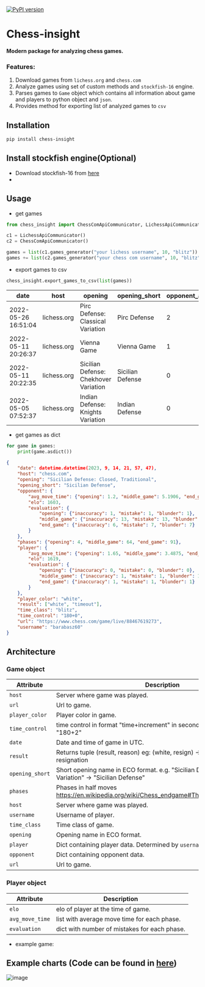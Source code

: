[![PyPI version](https://badge.fury.io/py/chess-insight.svg)](https://badge.fury.io/py/chess-insight)


# Chess-insight

__Modern package for analyzing chess games.__
 
### Features:
1. Download games from `lichess.org` and `chess.com`
2. Analyze games using set of custom methods and `stockfish-16` engine.
3. Parses games to `Game` object which contains all information about game and players to python object and `json`.
4. Provides method for exporting list of analyzed games to `csv`

## Installation

```bash
pip install chess-insight
```

## Install stockfish engine(Optional)

- Download stockfish-16 from [here](https://stockfishchess.org/download/)
- 
## Usage

- get games 

```python
from chess_insight import ChessComApiCommunicator, LichessApiCommunicator

c1 = LichessApiCommunicator()
c2 = ChessComApiCommunicator()

games = list(c1.games_generator("your lichess username", 10, "blitz"))
games += list(c2.games_generator("your chess com username", 10, "blitz"))
```

- export games to csv

```python 
chess_insight.export_games_to_csv(list(games))
```
 


| date                | host        | opening                               | opening_short    | opponent_accuracy_opening_inaccuracy | opponent_accuracy_opening_mistake | opponent_accuracy_opening_blunder | opponent_accuracy_middle_game_inaccuracy | opponent_accuracy_middle_game_mistake | opponent_accuracy_middle_game_blunder | opponent_accuracy_end_game_inaccuracy | opponent_accuracy_end_game_mistake | opponent_accuracy_end_game_blunder | opponent_avg_move_time_opening | opponent_avg_move_time_middle_game | opponent_avg_move_time_end_game | opponent_elo | phases_opening | phases_middle_game | phases_end_game | player_accuracy_opening_inaccuracy | player_accuracy_opening_mistake | player_accuracy_opening_blunder | player_accuracy_middle_game_inaccuracy | player_accuracy_middle_game_mistake | player_accuracy_middle_game_blunder | player_accuracy_end_game_inaccuracy | player_accuracy_end_game_mistake | player_accuracy_end_game_blunder | player_avg_move_time_opening | player_avg_move_time_middle_game | player_avg_move_time_end_game | player_elo | player_color | result               | time_class | time_control | url                          | username    |
| ------------------- | ----------- | ------------------------------------- | ---------------- | ------------------------------------ | --------------------------------- | --------------------------------- | ---------------------------------------- | ------------------------------------- | ------------------------------------- | ------------------------------------- | ---------------------------------- | ---------------------------------- | ------------------------------ | ---------------------------------- | ------------------------------- | ------------ | -------------- | ------------------ | --------------- | ---------------------------------- | ------------------------------- | ------------------------------- | -------------------------------------- | ----------------------------------- | ----------------------------------- | ----------------------------------- | -------------------------------- | -------------------------------- | ---------------------------- | -------------------------------- | ----------------------------- | ---------- | ------------ | -------------------- | ---------- | ------------ | ---------------------------- | ----------- |
| 2022-05-26 16:51:04 | lichess.org | Pirc Defense: Classical Variation     | Pirc Defense     | 2                                    | 2                                 | 2                                 | 10                                       | 11                                    | 11                                    | 0                                     | 0                                  | 0                                  | 0.25                           | 2.88                               | 2.88                            | 1737         | 8              | 51                 | 51              | 1                                  | 0                               | 0                               | 2                                      | 1                                   | 1                                   | 0                                   | 0                                | 0                                | 1.0                          | 2.2308                           | 2.2308                        | 1779       | white        | ["white", "timeout"] | blitz      | 180+0        | https://lichess.org/vf8yqCKh | pro100wdupe |
| 2022-05-11 20:26:37 | lichess.org | Vienna Game                           | Vienna Game      | 1                                    | 1                                 | 1                                 | 8                                        | 9                                     | 9                                     | 14                                    | 14                                 | 14                                 | 0.0                            | 2.875                              | 2.2692                          | 1792         | 3              | 48                 | 104             | 0                                  | 0                               | 0                               | 3                                      | 2                                   | 2                                   | 0                                   | 0                                | 0                                | 1.5                          | 5.9167                           | 3.3462                        | 1790       | white        | ["black", "timeout"] | blitz      | 180+0        | https://lichess.org/PjE2bZ8r | pro100wdupe |
| 2022-05-11 20:22:35 | lichess.org | Sicilian Defense: Chekhover Variation | Sicilian Defense | 0                                    | 0                                 | 0                                 | 1                                        | 1                                     | 1                                     | 0                                     | 0                                  | 0                                  | 1.0                            | 6.2                                | 6.2                             | 1772         | 7              | 30                 | 30              | 2                                  | 2                               | 2                               | 5                                      | 5                                   | 5                                   | 0                                   | 0                                | 0                                | 0.3333                       | 5.9333                           | 5.9333                        | 1778       | black        | ["black", "timeout"] | blitz      | 180+0        | https://lichess.org/y1OSLD9A | pro100wdupe |
| 2022-05-05 07:52:37 | lichess.org | Indian Defense: Knights Variation     | Indian Defense   | 0                                    | 0                                 | 0                                 | 1                                        | 1                                     | 1                                     | 4                                     | 1                                  | 1                                  | 0.0                            | 1.7917                             | 2.5211                          | 1789         | 3              | 48                 | 142             | 1                                  | 1                               | 1                               | 11                                     | 11                                  | 11                                  | 18                                  | 22                               | 22                               | 0.0                          | 2.3333                           | 2.2676                        | 1778       | black        | ["draw", "timeout"]  | blitz      | 180+0        | https://lichess.org/Yn1BxD8r | pro100wdupe |


- get games as dict

```python
for game in games:
    print(game.asdict())
```


```json
{
    "date": datetime.datetime(2023, 9, 14, 21, 57, 47),
    "host": "chess.com",
    "opening": "Sicilian Defense: Closed, Traditional",
    "opening_short": "Sicilian Defense",
    "opponent": {
        "avg_move_time": {"opening": 1.2, "middle_game": 5.1906, "end_game": 3.9467},
        "elo": 1603,
        "evaluation": {
            "opening": {"inaccuracy": 1, "mistake": 1, "blunder": 1},
            "middle_game": {"inaccuracy": 13, "mistake": 13, "blunder": 15},
            "end_game": {"inaccuracy": 6, "mistake": 7, "blunder": 7}
        }
    },
    "phases": {"opening": 4, "middle_game": 64, "end_game": 91},
    "player": {
        "avg_move_time": {"opening": 1.65, "middle_game": 3.4875, "end_game": 3.0109},
        "elo": 1619,
        "evaluation": {
            "opening": {"inaccuracy": 0, "mistake": 0, "blunder": 0},
            "middle_game": {"inaccuracy": 1, "mistake": 1, "blunder": 1},
            "end_game": {"inaccuracy": 1, "mistake": 1, "blunder": 1}
        }
    },
    "player_color": "white",
    "result": ["white", "timeout"],
    "time_class": "blitz",
    "time_control": "180+0",
    "url": "https://www.chess.com/game/live/88467619273",
    "username": "barabasz60"
}
```


## Architecture 

### Game object

| Attribute       | Description                                                                                               |
| --------------- | --------------------------------------------------------------------------------------------------------- |
| `host`          | Server where game was played.                                                                             |
| `url`           | Url to game.                                                                                              |
| `player_color`  | Player color in game.                                                                                     |
| `time_control`  | time control in format "time+increment" in seconds.         e.g. "600+0" or "180+2"                       |
| `date`          | Date and time of game in UTC.                                                                             |
| `result`        | Returns tuple (result, reason)         eg:         (white, resign) -> white won by resignation            |
| `opening_short` | Short opening name in ECO format.         e.g. "Sicilian Defense: Alapin Variation" -> "Sicilian Defense" |
| `phases`        | Phases in half moves         https://en.wikipedia.org/wiki/Chess_endgame#The_start_of_the_endgame         |
| `host`          | Server where game was played.                                                                             |
| `username`      | Username of player.                                                                                       |
| `time_class`    | Time class of game.                                                                                       |
| `opening`       | Opening name in ECO format.                                                                               |
| `player`        | Dict containing player data. Determined by `username`.                                                    |
| `opponent`      | Dict containing opponent data.                                                                            |
| `url`           | Url to game.                                                                                              |

### Player object

| Attribute       | Description                                  |
| --------------- | -------------------------------------------- |
| `elo`           | elo of player at the time of game.           |
| `avg_move_time` | list with average move time for each phase.  |
| `evaluation`    | dict with number of mistakes for each phase. |



- example game:



## Example charts (Code can be found in [here](./example.py))
![image](https://github.com/michalskibinski109/chess-insight/assets/77834536/f6bb0e67-6a3b-448a-9cf7-186c434ebd9e)



